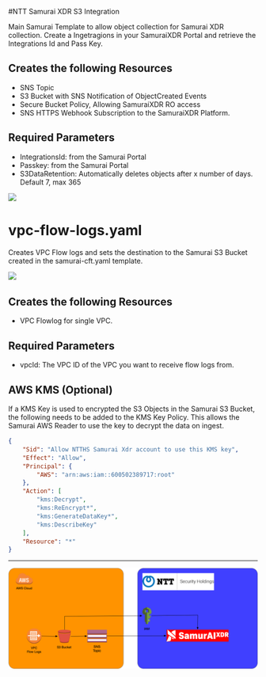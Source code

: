 #NTT Samurai XDR S3 Integration


Main Samurai Template to allow object collection for Samurai XDR collection.
Create a Ingetragions in your SamuraiXDR Portal and retrieve the Integrations Id and Pass Key. 

## Creates the following Resources
* SNS Topic
* S3 Bucket with SNS Notification of ObjectCreated Events
* Secure Bucket Policy, Allowing SamuraiXDR RO access
* SNS HTTPS Webhook Subscription to the SamuraiXDR Platform. 

## Required Parameters
* IntegrationsId: from the Samurai Portal
* Passkey: from the Samurai Portal
* S3DataRetention: Automatically deletes objects after x number of days. Default 7, max 365


[![](https://s3.amazonaws.com/cloudformation-examples/cloudformation-launch-stack.png)](https://console.aws.amazon.com/cloudformation/home#/stacks/new?stackName=NTTSamuraiS3Stack&templateURL=https://samurai-cft-templates.s3.eu-central-1.amazonaws.com/prod/samurai-cft.yaml)

# vpc-flow-logs.yaml
Creates VPC Flow logs and sets the destination to the Samurai S3 Bucket created in the samurai-cft.yaml template. 

[![](https://s3.amazonaws.com/cloudformation-examples/cloudformation-launch-stack.png)](https://console.aws.amazon.com/cloudformation/home#/stacks/new?stackName=NTTSamuraiVPCLogs&templateURL=https://samurai-cft-templates.s3.eu-central-1.amazonaws.com/prod/vpc-flow-logs.yaml)
## Creates the following Resources
* VPC Flowlog for single VPC. 

## Required Parameters
* vpcId: The VPC ID of the VPC you want to receive flow logs from. 

## AWS KMS (Optional)
If a KMS Key is used to encrypted the S3 Objects in the Samurai S3 Bucket, the following needs to be added to the KMS Key Policy.
This allows the Samurai AWS Reader to use the key to decrypt the data on ingest.   
```json
{
    "Sid": "Allow NTTHS Samurai Xdr account to use this KMS key",
    "Effect": "Allow",
    "Principal": {
        "AWS": "arn:aws:iam::600502389717:root"
    },
    "Action": [
        "kms:Decrypt",
        "kms:ReEncrypt*",
        "kms:GenerateDataKey*",
        "kms:DescribeKey"
    ],
    "Resource": "*"
}
```

---
![Topology](images/topology.png)

